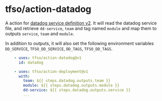 # tfso/action-datadog
A action for [datadog service definition v2](https://github.com/DataDog/schema/blob/main/service-catalog/v2/schema.json). It will read the datadog service file, and retrieve `dd-service`, `team` and tag named `module` and map them to outputs `service`, `team` and `module`.

In addition to outputs, it will also set the following environment variables `DD_SERVICE`, `TFSO_DD_SERVICE`, `DD_TAGS`, `TFSO_DD_TAGS`.

```yaml
    - uses: tfso/action-datadog@v1
      id: datadog

    - uses: tfso/action-deployment@v1
      with:
        team: ${{ steps.datadog.outputs.team }}
        module: ${{ steps.datadog.outputs.module }}
        dd-service: ${{ steps.datadog.outputs.service }}
        ...
```